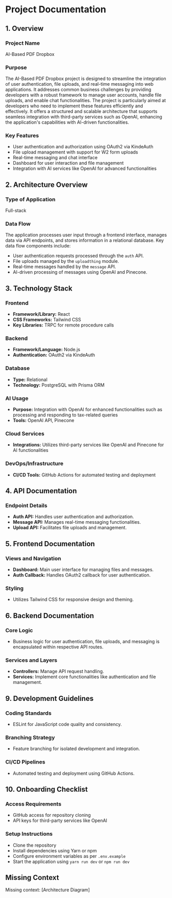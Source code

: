 # Project Documentation

## 1. Overview

### Project Name
AI-Based PDF Dropbox

### Purpose
The AI-Based PDF Dropbox project is designed to streamline the integration of user authentication, file uploads, and real-time messaging into web applications. It addresses common business challenges by providing developers with a robust framework to manage user accounts, handle file uploads, and enable chat functionalities. The project is particularly aimed at developers who need to implement these features efficiently and effectively. It offers a structured and scalable architecture that supports seamless integration with third-party services such as OpenAI, enhancing the application's capabilities with AI-driven functionalities.

### Key Features
- User authentication and authorization using OAuth2 via KindeAuth
- File upload management with support for W2 form uploads
- Real-time messaging and chat interface
- Dashboard for user interaction and file management
- Integration with AI services like OpenAI for advanced functionalities

## 2. Architecture Overview

### Type of Application
Full-stack

### Data Flow
The application processes user input through a frontend interface, manages data via API endpoints, and stores information in a relational database. Key data flow components include:
- User authentication requests processed through the `auth` API.
- File uploads managed by the `uploadthing` module.
- Real-time messages handled by the `message` API.
- AI-driven processing of messages using OpenAI and Pinecone.

## 3. Technology Stack

### Frontend
- **Framework/Library:** React
- **CSS Frameworks:** Tailwind CSS
- **Key Libraries:** TRPC for remote procedure calls

### Backend
- **Framework/Language:** Node.js
- **Authentication:** OAuth2 via KindeAuth

### Database
- **Type:** Relational
- **Technology:** PostgreSQL with Prisma ORM

### AI Usage
- **Purpose:** Integration with OpenAI for enhanced functionalities such as processing and responding to tax-related queries
- **Tools:** OpenAI API, Pinecone

### Cloud Services
- **Integrations:** Utilizes third-party services like OpenAI and Pinecone for AI functionalities

### DevOps/Infrastructure
- **CI/CD Tools:** GitHub Actions for automated testing and deployment

## 4. API Documentation

### Endpoint Details
- **Auth API:** Handles user authentication and authorization.
- **Message API:** Manages real-time messaging functionalities.
- **Upload API:** Facilitates file uploads and management.

## 5. Frontend Documentation

### Views and Navigation
- **Dashboard:** Main user interface for managing files and messages.
- **Auth Callback:** Handles OAuth2 callback for user authentication.

### Styling
- Utilizes Tailwind CSS for responsive design and theming.

## 6. Backend Documentation

### Core Logic
- Business logic for user authentication, file uploads, and messaging is encapsulated within respective API routes.

### Services and Layers
- **Controllers:** Manage API request handling.
- **Services:** Implement core functionalities like authentication and file management.

## 9. Development Guidelines

### Coding Standards
- ESLint for JavaScript code quality and consistency.

### Branching Strategy
- Feature branching for isolated development and integration.

### CI/CD Pipelines
- Automated testing and deployment using GitHub Actions.

## 10. Onboarding Checklist

### Access Requirements
- GitHub access for repository cloning
- API keys for third-party services like OpenAI

### Setup Instructions
- Clone the repository
- Install dependencies using Yarn or npm
- Configure environment variables as per `.env.example`
- Start the application using `yarn run dev` or `npm run dev`

## Missing Context
Missing context: [Architecture Diagram]